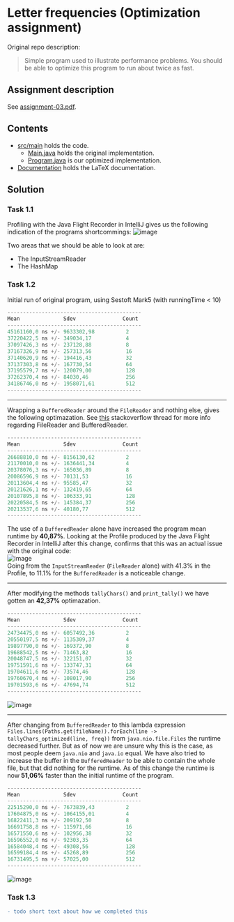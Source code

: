 # Letter frequencies (Optimization assignment)
Original repo description:  
> Simple program used to illustrate performance problems. You should be able to optimize this program to run about twice as fast.

## Assignment description
See [assignment-03.pdf](assignment-03.pdf).

## Contents
- [src/main](src/main) holds the code.
  - [Main.java](src/main/java/Main.java) holds the original implementation.
  - [Program.java](src/main/java/Program.java) is our optimized implementation.
- [Documentation](Documentation) holds the LaTeX documentation.

## Solution

### Task 1.1

Profiling with the Java Flight Recorder in IntelliJ gives us the following indication of the programs shortcommings:
![image](https://user-images.githubusercontent.com/35559774/114553882-66c95580-9c66-11eb-818f-96100b62d707.png)  

Two areas that we should be able to look at are:  
- The InputStreamReader
- The HashMap

### Task 1.2
Initial run of original program, using Sestoft Mark5 (with runningTime < 10)
```Java
-------------------------------------------
Mean              Sdev               Count
-------------------------------------------
45161160,0 ns +/- 9633302,98          2
37220422,5 ns +/- 349034,17           4
37097426,3 ns +/- 237128,88           8
37167326,9 ns +/- 257313,56           16
37140620,9 ns +/- 194416,43           32
37137303,8 ns +/- 167730,54           64
37195579,7 ns +/- 120079,00           128
37262370,4 ns +/- 84030,46            256
34186746,0 ns +/- 1958071,61          512
-------------------------------------------
```  
_______
Wrapping a `BufferedReader` around the `FileReader` and nothing else, gives the following optimazation. See [this](https://stackoverflow.com/a/26871923) stackoverflow thread for more info regarding FileReader and BufferedReader.   
```Java
-------------------------------------------
Mean              Sdev               Count
-------------------------------------------
26688810,0 ns +/- 8156130,62          2
21170010,0 ns +/- 1636441,34          4
20378076,3 ns +/- 165036,89           8
20086596,9 ns +/- 70131,53            16
20113604,4 ns +/- 95585,47            32
20121626,1 ns +/- 132419,65           64
20107895,8 ns +/- 106333,91           128
20220584,5 ns +/- 145384,37           256
20213537,6 ns +/- 40180,77            512
-------------------------------------------
```
The use of a `BufferedReader` alone have increased the program mean runtime by **40,87%**. Looking at the Profile produced by the Java Flight Recorder in IntelliJ after this change, confirms that this was an actual issue with the original code:  
![image](https://user-images.githubusercontent.com/35559774/114554280-d3445480-9c66-11eb-8d1c-bec0e273a117.png)  
Going from the `InputStreamReader` (`FileReader` alone) with 41.3% in the Profile, to 11.1% for the `BufferedReader` is a noticeable change.  
_______
  
After modifying the methods `tallyChars()` and `print_tally()` we have gotten an **42,37%** optimazation. 
```Java
-------------------------------------------
Mean              Sdev               Count
-------------------------------------------
24734475,0 ns +/- 6057492,36          2
20550197,5 ns +/- 1135309,37          4
19897790,0 ns +/- 169372,90           8
19688542,5 ns +/- 71463,82            16
20048747,5 ns +/- 322151,07           32
19751591,6 ns +/- 133747,31           64
19704611,6 ns +/- 73574,46            128
19760670,4 ns +/- 108017,90           256
19701593,6 ns +/- 47694,74            512
-------------------------------------------
```  
   
![image](https://user-images.githubusercontent.com/35559774/114597817-7dd16d00-9c91-11eb-881b-50c99b65f90d.png)  
  
_______
  
After changing from `BufferedReader` to this lambda expression `Files.lines(Paths.get(fileName)).forEach(line -> tallyChars_optimized(line, freq))` from `java.nio.file.Files` the runtime decreased further. But as of now we are unsure why this is the case, as most people deem `java.nio` and `java.io` equal. We have also tried to increase the buffer in the `BufferedReader` to be able to contain the whole file, but that did nothing for the runtime. As of this change the runtime is now **51,06%** faster than the initial runtime of the program. 
```Java
-------------------------------------------
Mean              Sdev               Count
-------------------------------------------
22515290,0 ns +/- 7673839,43          2
17604875,0 ns +/- 1064155,01          4
16822411,3 ns +/- 209192,50           8
16691758,8 ns +/- 115971,66           16
16571550,6 ns +/- 102956,38           32
16596552,0 ns +/- 92303,35            64
16584048,4 ns +/- 49308,56            128
16599184,4 ns +/- 45268,89            256
16731495,5 ns +/- 57025,00            512
-------------------------------------------
```  
![image](https://user-images.githubusercontent.com/35559774/114608585-208fe880-9c9e-11eb-9533-45159b6b6bed.png)  
### Task 1.3
```diff
- todo short text about how we completed this
```
